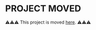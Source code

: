 # PROJECT MOVED

⚠️⚠️⚠️ This project is moved [here](https://github.com/IshanKumar22/slothprojects/tree/main/move). ⚠️⚠️⚠️
